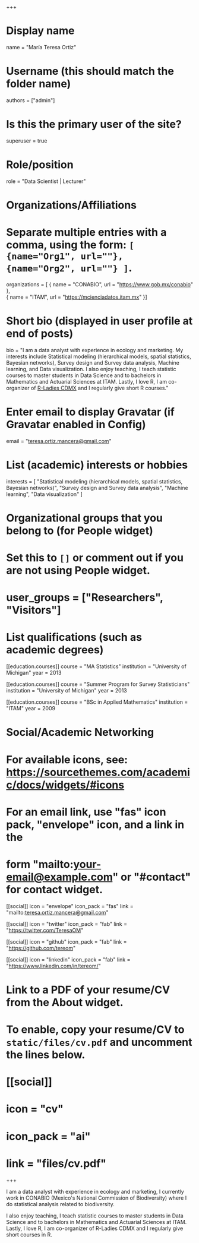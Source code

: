 +++
# Display name
name = "María Teresa Ortiz"

# Username (this should match the folder name)
authors = ["admin"]

# Is this the primary user of the site?
superuser = true

# Role/position
role = "Data Scientist | Lecturer"

# Organizations/Affiliations
#   Separate multiple entries with a comma, using the form: `[ {name="Org1", url=""}, {name="Org2", url=""} ]`.
organizations = [ { name = "CONABIO", url = "https://www.gob.mx/conabio" },  
{ name = "ITAM", url = "https://mcienciadatos.itam.mx" }]

# Short bio (displayed in user profile at end of posts)
bio = "I am a data analyst with experience in ecology and marketing. My interests include Statistical modeling (hierarchical models, spatial statistics, Bayesian networks), Survey design and Survey data analysis, Machine learning, and Data visualization. I also enjoy teaching, I teach statistic courses to master students in Data Science and to bachelors in Mathematics and Actuarial Sciences at ITAM. Lastly, I love R, I am co-organizer of [R-Ladies CDMX](http://meetup.com/rladiescdmx/) and I regularly give short R courses."

# Enter email to display Gravatar (if Gravatar enabled in Config)
email = "teresa.ortiz.mancera@gmail.com"

# List (academic) interests or hobbies
interests = [
  "Statistical modeling (hierarchical models, spatial statistics, Bayesian networks)",
  "Survey design and Survey data analysis",
  "Machine learning", "Data visualization"
]

# Organizational groups that you belong to (for People widget)
#   Set this to `[]` or comment out if you are not using People widget.
# user_groups = ["Researchers", "Visitors"]

# List qualifications (such as academic degrees)
[[education.courses]]
  course = "MA Statistics"
  institution = "University of Michigan"
  year = 2013

[[education.courses]]
  course = "Summer Program for Survey Statisticians"
  institution = "University of Michigan"
  year = 2013

[[education.courses]]
  course = "BSc in Applied Mathematics"
  institution = "ITAM"
  year = 2009

# Social/Academic Networking
# For available icons, see: https://sourcethemes.com/academic/docs/widgets/#icons
#   For an email link, use "fas" icon pack, "envelope" icon, and a link in the
#   form "mailto:your-email@example.com" or "#contact" for contact widget.

[[social]]
  icon = "envelope"
  icon_pack = "fas"
  link = "mailto:teresa.ortiz.mancera@gmail.com"

[[social]]
  icon = "twitter"
  icon_pack = "fab"
  link = "https://twitter.com/TeresaOM"

[[social]]
  icon = "github"
  icon_pack = "fab"
  link = "https://github.com/tereom"
  
[[social]]
  icon = "linkedin"
  icon_pack = "fab"
  link = "https://www.linkedin.com/in/tereom/"

# Link to a PDF of your resume/CV from the About widget.
# To enable, copy your resume/CV to `static/files/cv.pdf` and uncomment the lines below.
# [[social]]
#   icon = "cv"
#   icon_pack = "ai"
#   link = "files/cv.pdf"

+++

I am a data analyst with experience in ecology and marketing, I currently work 
in CONABIO (Mexico's National Commission of Biodiversity) where I do statistical 
analysis related to biodiversity.  

I also enjoy teaching, I teach statistic courses to master students in Data Science and to bachelors in Mathematics and Actuarial Sciences at ITAM. Lastly, I love R, I am co-organizer of R-Ladies CDMX and I regularly give short courses in R.
